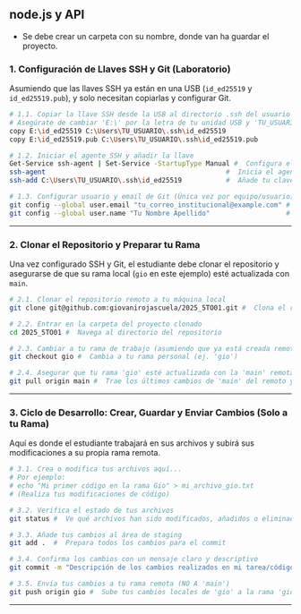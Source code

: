 ## node.js y API
- Se debe crear un carpeta con su nombre, donde van ha guardar el proyecto.
### 1. Configuración de Llaves SSH y Git (Laboratorio)

Asumiendo que las llaves SSH ya están en una USB (`id_ed25519` y `id_ed25519.pub`), y solo necesitan copiarlas y configurar Git.

```bash
# 1.1. Copiar la llave SSH desde la USB al directorio .ssh del usuario
# Asegúrate de cambiar 'E:\' por la letra de tu unidad USB y 'TU_USUARIO' por tu nombre de usuario de Windows.
copy E:\id_ed25519 C:\Users\TU_USUARIO\.ssh\id_ed25519
copy E:\id_ed25519.pub C:\Users\TU_USUARIO\.ssh\id_ed25519.pub

# 1.2. Iniciar el agente SSH y añadir la llave
Get-Service ssh-agent | Set-Service -StartupType Manual #  Configura el servicio ssh-agent para inicio manual
ssh-agent                                             #  Inicia el agente SSH
ssh-add C:\Users\TU_USUARIO\.ssh\id_ed25519           #  Añade tu clave SSH al agente

# 1.3. Configurar usuario y email de Git (Única vez por equipo/usuario)
git config --global user.email "tu_correo_institucional@example.com" #  Establece tu email para los commits
git config --global user.name "Tu Nombre Apellido"                   #  Establece tu nombre para los commits
```

---

### 2. Clonar el Repositorio y Preparar tu Rama

Una vez configurado SSH y Git, el estudiante debe clonar el repositorio y asegurarse de que su rama local (`gio` en este ejemplo) esté actualizada con `main`.

```bash
# 2.1. Clonar el repositorio remoto a tu máquina local
git clone git@github.com:giovanirojascuela/2025_5TO01.git #  Clona el repositorio al directorio actual

# 2.2. Entrar en la carpeta del proyecto clonado
cd 2025_5TO01 #  Navega al directorio del repositorio

# 2.3. Cambiar a tu rama de trabajo (asumiendo que ya está creada remotamente)
git checkout gio #  Cambia a tu rama personal (ej. 'gio')

# 2.4. Asegurar que tu rama 'gio' esté actualizada con la 'main' remota
git pull origin main #  Trae los últimos cambios de 'main' del remoto y los fusiona en 'gio'
```

---

### 3. Ciclo de Desarrollo: Crear, Guardar y Enviar Cambios (Solo a tu Rama)

Aquí es donde el estudiante trabajará en sus archivos y subirá sus modificaciones a su propia rama remota.

```bash
# 3.1. Crea o modifica tus archivos aquí...
# Por ejemplo:
# echo "Mi primer código en la rama Gio" > mi_archivo_gio.txt
# (Realiza tus modificaciones de código)

# 3.2. Verifica el estado de tus archivos
git status #  Ve qué archivos han sido modificados, añadidos o eliminados

# 3.3. Añade tus cambios al área de staging
git add .  #  Prepara todos los cambios para el commit

# 3.4. Confirma los cambios con un mensaje claro y descriptivo
git commit -m "Descripción de los cambios realizados en mi tarea/código" #  Guarda tus cambios localmente

# 3.5. Envía tus cambios a tu rama remota (NO A 'main')
git push origin gio #  Sube tus cambios locales de 'gio' a la rama 'gio' en GitHub
```

---
